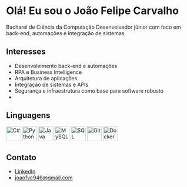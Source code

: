 # Olá! Eu sou o João Felipe Carvalho

Bacharel de Ciência da Computação
Desenvolvedor júnior com foco em back-end, automações e integração de sistemas  

## Interesses

- Desenvolvimento back-end e automações
- RPA e Business Intelligence
- Arquitetura de aplicações
- Integração de sistemas e APIs
- Segurança e infraestrutura como base para software robusto
- 
## Linguagens

<p align="left">
  <img src="https://cdn.jsdelivr.net/gh/devicons/devicon/icons/csharp/csharp-original.svg" height="40" alt="C#" />
  <img src="https://cdn.jsdelivr.net/gh/devicons/devicon/icons/python/python-original.svg" height="40" alt="Python" />
  <img src="https://cdn.jsdelivr.net/gh/devicons/devicon/icons/java/java-original.svg" height="40" alt="Java" />
  <img src="https://cdn.jsdelivr.net/gh/devicons/devicon/icons/mysql/mysql-original.svg" height="40" alt="MySQL" />
  <img src="https://cdn.jsdelivr.net/gh/devicons/devicon/icons/microsoftsqlserver/microsoftsqlserver-plain.svg" height="40" alt="SQL Server" />
  <img src="https://cdn.jsdelivr.net/gh/devicons/devicon/icons/git/git-original.svg" height="40" alt="Git" />
  <img src="https://cdn.jsdelivr.net/gh/devicons/devicon/icons/docker/docker-original.svg" height="40" alt="Docker" />
</p>

## Contato

- [LinkedIn](https://www.linkedin.com/in/joao-felipe-carvalho-93aa29211/)
- joaofvc946@gmail.com


